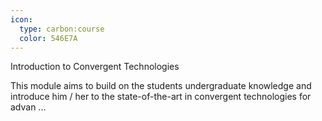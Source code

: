 ```yaml
---
icon:
  type: carbon:course
  color: 546E7A
---
```

Introduction to Convergent Technologies

This module aims to build on the students undergraduate knowledge and introduce him / her to the state-of-the-art in convergent technologies for advan ... 
